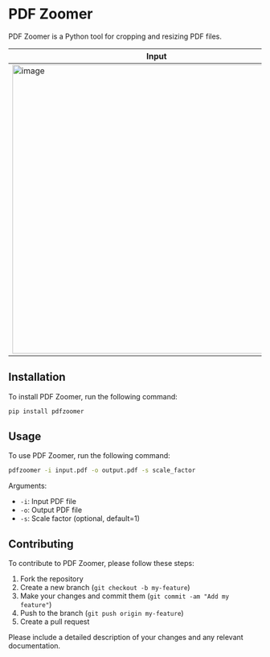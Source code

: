 # PDF Zoomer

PDF Zoomer is a Python tool for cropping and resizing PDF files.

|Input|Output|
|---|---|
|<img width="574" alt="image" src="https://user-images.githubusercontent.com/17222523/230663262-f046b01a-5ea1-42a5-b2aa-3209a099988d.png">|<img width="550" alt="image" src="https://user-images.githubusercontent.com/17222523/230663314-b82001c9-3ecd-41e2-9847-33e991a8beb6.png">|




## Installation

To install PDF Zoomer, run the following command:

```bash
pip install pdfzoomer
```

## Usage

To use PDF Zoomer, run the following command:


```bash
pdfzoomer -i input.pdf -o output.pdf -s scale_factor
```

Arguments:
- `-i`: Input PDF file
- `-o`: Output PDF file
- `-s`: Scale factor (optional, default=1)

## Contributing

To contribute to PDF Zoomer, please follow these steps:

1. Fork the repository
2. Create a new branch (`git checkout -b my-feature`)
3. Make your changes and commit them (`git commit -am "Add my feature"`)
4. Push to the branch (`git push origin my-feature`)
5. Create a pull request

Please include a detailed description of your changes and any relevant documentation.
